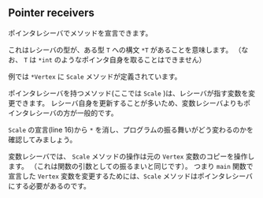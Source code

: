 ## Pointer receivers

ポインタレシーバでメソッドを宣言できます。

これはレシーバの型が、ある型 `T` への構文 `*T` があることを意味します。 （なお、 `T` は `*int` のようなポインタ自身を取ることはできません）

例では `*Vertex` に `Scale` メソッドが定義されています。

ポインタレシーバを持つメソッド(ここでは `Scale` )は、レシーバが指す変数を変更できます。 レシーバ自身を更新することが多いため、変数レシーバよりもポインタレシーバの方が一般的です。

`Scale` の宣言(line 16)から `*` を消し、プログラムの振る舞いがどう変わるのかを確認してみましょう。

変数レシーバでは、 `Scale` メソッドの操作は元の `Vertex` 変数のコピーを操作します。 （これは関数の引数としての振るまいと同じです）。 つまり `main` 関数で宣言した `Vertex` 変数を変更するためには、`Scale` メソッドはポインタレシーバにする必要があるのです。